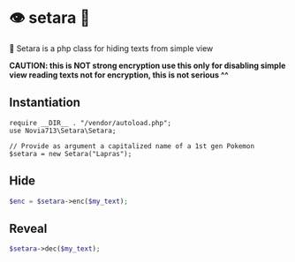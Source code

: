 # 👁 setara 🙈
🙈 Setara is a php class for hiding texts from simple view

__CAUTION: 
this is NOT strong encryption 
use this only for disabling simple view reading texts
not for encryption, this is not serious ^^__

## Instantiation
```pho
require __DIR__ . "/vendor/autoload.php";
use Novia713\Setara\Setara;

// Provide as argument a capitalized name of a 1st gen Pokemon
$setara = new Setara("Lapras");
```


## Hide

```php
$enc = $setara->enc($my_text);
```

## Reveal
```php
$setara->dec($my_text);
```

